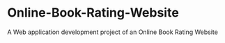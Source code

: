 # Online-Book-Rating-Website
A Web application development project of an Online Book Rating Website

